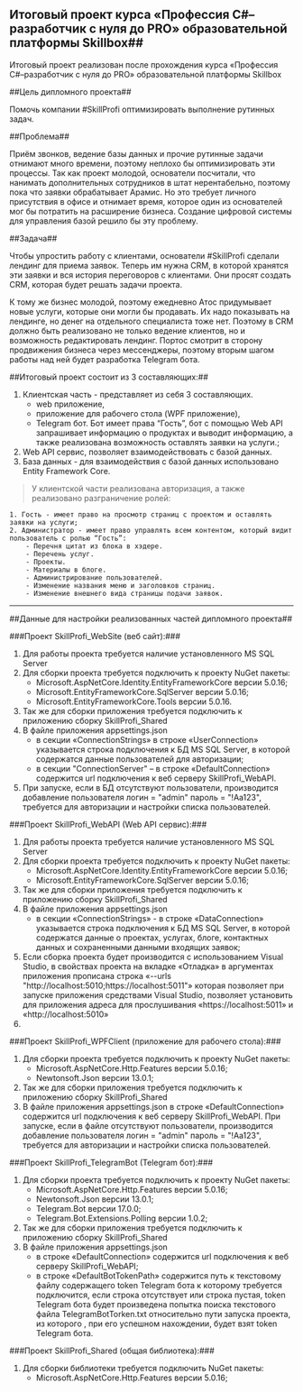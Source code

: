 ## Итоговый проект курса «Профессия C#–разработчик с нуля до PRO» образовательной платформы Skillbox##
Итоговый проект реализован после прохождения курса «Профессия C#–разработчик с нуля до PRO» образовательной платформы Skillbox

##Цель дипломного проекта##

Помочь компании #SkillProfi оптимизировать выполнение рутинных задач.

##Проблема##

Приём звонков, ведение базы данных и прочие рутинные задачи отнимают много
времени, поэтому неплохо бы оптимизировать эти процессы. Так как проект молодой,
основатели посчитали, что нанимать дополнительных сотрудников в штат
нерентабельно, поэтому пока что заявки обрабатывает Арамис. Но это требует личного
присутствия в офисе и отнимает время, которое один из основателей мог бы потратить
на расширение бизнеса. Создание цифровой системы для управления базой решило
бы эту проблему.

##Задача##

Чтобы упростить работу с клиентами, основатели #SkillProfi сделали лендинг для
приема заявок. Теперь им нужна CRM, в которой хранятся эти заявки и вся история
переговоров с клиентами. Они просят создать CRM, которая будет решать задачи
проекта.  

К тому же бизнес молодой, поэтому ежедневно Атос придумывает новые услуги,
которые они могли бы продавать. Их надо показывать на лендинге, но денег на
отдельного специалиста тоже нет. Поэтому в CRM должно быть реализовано не только
ведение клиентов, но и возможность редактировать лендинг.
Портос смотрит в сторону продвижения бизнеса через мессенджеры, поэтому вторым
шагом работы над ней будет разработка Telegram бота.

##Итоговый проект состоит из 3 составляющих:##


1. Клиентская часть - представляет из себя 3 составляющих.
	- web приложение,
	- приложение для рабочего стола (WPF приложение),
	- Telegram бот. Бот имеет права “Гость”, бот с помощью Web API запрашивает информацию о продуктах и выводит информацию, а также реализована возможность оставлять заявки на услуги.;
2. Web API сервис, позволяет взаимодействовать с базой данных.
3. База данных - для взаимодействия с базой данных использовано Entity Framework Core.

>У клиентской части реализована авторизация, а также реализовано разграничение ролей:
>
	1. Гость - имеет право на просмотр страниц с проектом и оставлять заявки на услуги;
	2. Администратор - имеет право управлять всем контентом, который видит пользователь с ролью “Гость”:
		- Перечня цитат из блока в хэдере.
		- Перечень услуг.
		- Проекты.
		- Материалы в блоге.
		- Администрирование пользователей.
		- Изменение названия меню и заголовков страниц.
		- Изменение внешнего вида страницы подачи заявок.

----------
##Данные для настройки реализованных частей дипломного проекта##

###Проект SkillProfi_WebSite (веб сайт):###

1. Для работы проекта требуется наличие установленного MS SQL Server
2. Для сборки проекта требуется подключить к проекту NuGet пакеты:
	- 	Microsoft.AspNetCore.Identity.EntityFrameworkCore версии 5.0.16;
	- 	Microsoft.EntityFrameworkCore.SqlServer версии 5.0.16;
	- 	Microsoft.EntityFrameworkCore.Tools версии 5.0.16.
3. Так же для сборки приложения требуется подключить к приложению сборку SkillProfi_Shared
4.  В файле приложения appsettings.json
	- в секции «ConnectionStrings»  в строке «UserConnection» указывается строка подключения к БД MS SQL Server, в которой содержатся данные пользователей для авторизации;
	- в секции "ConnectionServer" – в строке «DefaultConnection» содержится url подключения к веб серверу SkillProfi_WebAPI.
5. При запуске, если в БД отсутствуют пользователи, производится добавление пользователя логин = "admin" пароль = "!Aa123", требуется для авторизации и настройки списка пользователей.

###Проект SkillProfi_WebAPI (Web API сервис):###

1. Для работы проекта требуется наличие установленного MS SQL Server
2. Для сборки проекта требуется подключить к проекту NuGet пакеты:
	- Microsoft.AspNetCore.Identity.EntityFrameworkCore версии 5.0.16;
	- Microsoft.EntityFrameworkCore.SqlServer версии 5.0.16;
3. Так же для сборки приложения требуется подключить к приложению сборку SkillProfi_Shared
4. В файле приложения appsettings.json
	- в секции «ConnectionStrings» -  в строке «DataConnection» указывается строка подключения к БД MS SQL Server, в которой содержатся данные о проектах, услугах, блоге, контактных данных и сохраненными данными входящих заявок;
5. Если сборка проекта будет производится с использованием Visual Studio, в свойствах проекта на вкладке «Отладка» в аргументах приложения прописана строка «--urls "http://localhost:5010;https://localhost:5011"» которая позволяет при запуске приложения средствами Visual Studio, позволяет установить для приложения адреса для прослушивания «https://localhost:5011» и «http://localhost:5010»
6. 
###Проект SkillProfi_WPFClient (приложение для рабочего стола):###

1. Для сборки проекта требуется подключить к проекту NuGet пакеты:
	- Microsoft.AspNetCore.Http.Features версии 5.0.16;
	- Newtonsoft.Json версии 13.0.1;
2. Так же для сборки приложения требуется подключить к приложению сборку SkillProfi_Shared
3. В файле приложения appsettings.json
в строке «DefaultConnection» содержится url подключения к веб серверу SkillProfi_WebAPI.
При запуске, если в файле отсутствуют пользователи, производится добавление пользователя логин = "admin" пароль = "!Aa123", требуется для авторизации и настройки списка пользователей.

###Проект SkillProfi_TelegramBot (Telegram бот):###

1.	Для сборки проекта требуется подключить к проекту NuGet пакеты:
	- Microsoft.AspNetCore.Http.Features версии 5.0.16;
	- Newtonsoft.Json версии 13.0.1;
	- Telegram.Bot версии 17.0.0;
	- Telegram.Bot.Extensions.Polling версии 1.0.2;
2.	Так же для сборки приложения требуется подключить к приложению сборку SkillProfi_Shared
3.	В файле приложения appsettings.json
	- в строке «DefaultConnection» содержится url подключения к веб серверу SkillProfi_WebAPI;
	- в строке «DefaultBotTokenPath» содержится путь к текстовому файлу содержащего token Telegram бота к которому требуется подключится, если строка отсутствует или строка пустая,  token Telegram бота будет произведена попытка поиска текстового файла TelegramBotTorken.txt  относительно пути запуска проекта, из которого , при его успешном нахождении, будет взят token Telegram бота.

###Проект SkillProfi_Shared (общая библиотека):###

1. Для сборки библиотеки требуется подключить NuGet пакеты:
	- Microsoft.AspNetCore.Http.Features версии 5.0.16;
